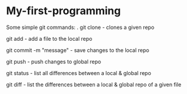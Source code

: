My-first-programming
====================
Some simple git commands:
.
git clone - clones a given repo

git add - add a file to the local repo

git commit -m "message" - save changes to the local repo

git push - push changes to global repo

git status - list all differences between a local & global repo

git diff - list the differences between a local & global repo of a given file
